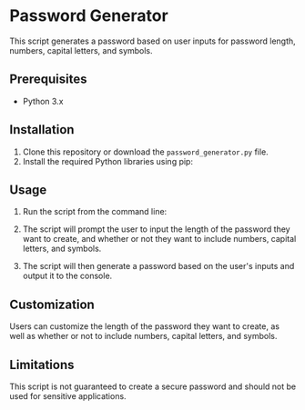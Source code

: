 # Password Generator

This script generates a password based on user inputs for password length, numbers, capital letters, and symbols.

## Prerequisites

- Python 3.x

## Installation

1. Clone this repository or download the `password_generator.py` file.
2. Install the required Python libraries using pip:


## Usage

1. Run the script from the command line:


2. The script will prompt the user to input the length of the password they want to create, and whether or not they want to include numbers, capital letters, and symbols.

3. The script will then generate a password based on the user's inputs and output it to the console.

## Customization

Users can customize the length of the password they want to create, as well as whether or not to include numbers, capital letters, and symbols.

## Limitations

This script is not guaranteed to create a secure password and should not be used for sensitive applications.
